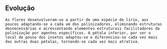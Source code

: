 ## Evolução


	As flores desenvolveram-se a partir de uma espécie de lírio, aos poucos adaptando-se a cada um dos polinizadores, eliminando estruturas desnecessárias e acrescentando elementos estruturais facilitadores da polinização por agentes específicos. A pétala inferior, por ser o local de pouso dos insetos adaptou-se e diferenciou-se cada vez mais das outras duas pétalas, tornando-se cada vez mais atrativa.
